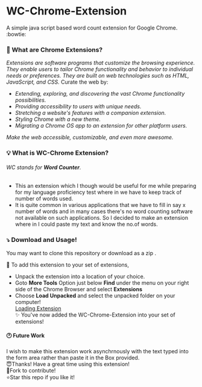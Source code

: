# WC-Chrome-Extension
A simple java script based word count extension for Google Chrome. :bowtie:

### :thinking: What are Chrome Extensions? 

*Extensions are software programs that customize the browsing experience. They enable users to tailor Chrome functionality and behavior to individual needs or preferences. They are built on web technologies such as HTML, JavaScript, and CSS.*
Curate the web by:
- *Extending, exploring, and discovering the vast Chrome functionality possibilities.*
- *Providing accessibility to users with unique needs.*
- *Stretching a website's features with a companion extension.*
- *Styling Chrome with a new theme.*
- *Migrating a Chrome OS app to an extension for other platform users.*

*Make the web accessible, customizable, and even more awesome.*

### :bulb: What is WC-Chrome Extension? 
###### WC stands for ***Word Counter***. 
- This an  extension which I though would be useful for me while preparing for my language proficiency test where in we have to keep track of number of words used.
- It is quite common in various applications that we have to fill in say x number of words and in many cases there's no word counting software not available on such applications. So I decided to make an extension where in I could paste my text and know the no.of words.

### :arrow_heading_down: Download and Usage!
You may want to clone this repository or download as a zip .

:beginner: To add this extension to your set of extensions, 
 - Unpack the extension into a location of your choice.
 - Goto **More Tools** Option just below **Find** under the menu on your right side of the Chrome Browser and select **Extensions**
 - Choose **Load Unpacked** and select the unpacked folder on your computer!<br>
[Loading Extension](https://drive.google.com/open?id=1ZeRbPjidndGiRTtP5OnCKou6jiV8OhjI)<br>
 :sparkles: You've now added the WC-Chrome-Extension into your set of extensions!
 
 
 #### :clock1: Future Work
 I wish to make this extension work asynchrnously with the text typed into the form area rather than paste it in the Box provided.<br>
:innocent:Thanks! Have a great time using this extension!<br>
:fork_and_knife:Fork to contribute!<br>
:star:Star this repo if you like it!

